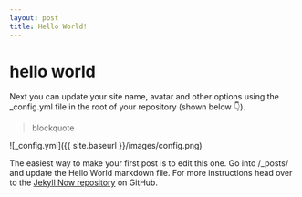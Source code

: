 ```yaml
---
layout: post
title: Hello World!
---
```


# hello world

Next you can update your site name, avatar and other options using the _config.yml file in the root of your repository (shown below :point_down:).
> blockquote

![_config.yml]({{ site.baseurl }}/images/config.png)

The easiest way to make your first post is to edit this one. Go into /_posts/ and update the Hello World markdown file. For more instructions head over to the [Jekyll Now repository](https://github.com/barryclark/jekyll-now) on GitHub.